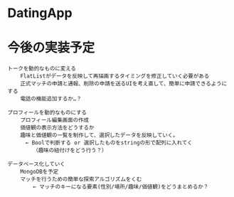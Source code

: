 # DatingApp

# 今後の実装予定
    トークを動的なものに変える
        FlatListがデータを反映して再描画するタイミングを修正していく必要がある
        正式マッチの申請と通報、削除の申請を送るUIを考え直して、簡単に申請できるようにする
        電話の機能追加するか…？

    プロフィールを動的なものにする
        プロフィール編集画面の作成
        価値観の表示方法をどうするか
        趣味と価値観の一覧を制作して、選択したデータを反映していく。
        　← Boolで判断する or 選択したものをstringの形で配列に入れてく
            （趣味の紐付けをどう行う？）

    データベース化していく
        MongoDBを予定
        マッチを行うための簡単な探索アルゴリズムをくむ
            ← マッチのキーになる要素(性別/場所/趣味/価値観)をどうまとめるか？

